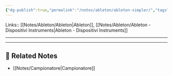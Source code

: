 ```yaml
---
{"dg-publish":true,"permalink":"/notes/ableton/ableton-simpler/","tags":["type/note"]}
---
```


Links:: [[Notes/Ableton/Ableton\|Ableton]], [[Notes/Ableton/Ableton - Dispositivi Instruments\|Ableton - Dispositivi Instruments]]

---








---
## 🔗 Related Notes

- [[Notes/Campionatore\|Campionatore]]



